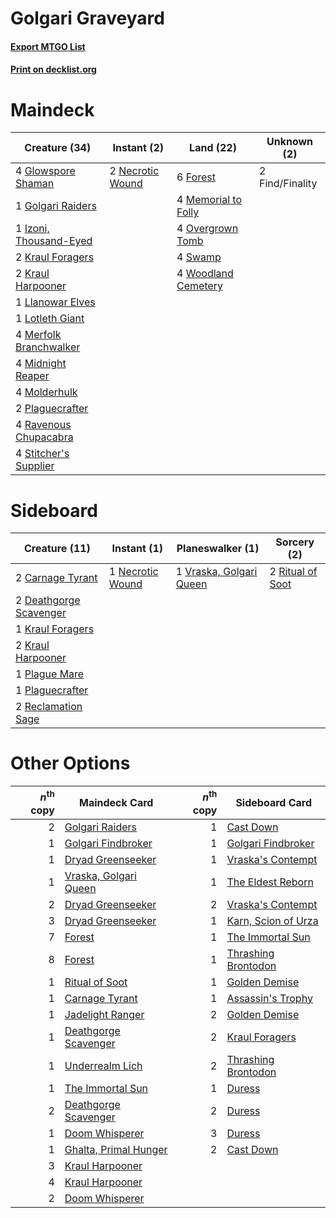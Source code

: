 # Golgari Graveyard

#### [Export MTGO List](../collection/Golgari%20Graveyard/Golgari%20Graveyard.txt)
#### [Print on decklist.org](http://decklist.org/?deckmain=2%09Find/Finality%0A6%09Forest%0A4%09Glowspore%20Shaman%0A1%09Golgari%20Raiders%0A1%09Izoni,%20Thousand-Eyed%0A2%09Kraul%20Foragers%0A2%09Kraul%20Harpooner%0A1%09Llanowar%20Elves%0A1%09Lotleth%20Giant%0A4%09Memorial%20to%20Folly%0A4%09Merfolk%20Branchwalker%0A4%09Midnight%20Reaper%0A4%09Molderhulk%0A2%09Necrotic%20Wound%0A4%09Overgrown%20Tomb%0A2%09Plaguecrafter%0A4%09Ravenous%20Chupacabra%0A4%09Stitcher's%20Supplier%0A4%09Swamp%0A4%09Woodland%20Cemetery&deckside=2%09Carnage%20Tyrant%0A2%09Deathgorge%20Scavenger%0A1%09Kraul%20Foragers%0A2%09Kraul%20Harpooner%0A1%09Necrotic%20Wound%0A1%09Plague%20Mare%0A1%09Plaguecrafter%0A2%09Reclamation%20Sage%0A2%09Ritual%20of%20Soot%0A1%09Vraska,%20Golgari%20Queen)
# Maindeck

|                                          Creature (34)                                          |                                        Instant (2)                                        |                                          Land (22)                                           |  Unknown (2)  |
|-------------------------------------------------------------------------------------------------|-------------------------------------------------------------------------------------------|----------------------------------------------------------------------------------------------|---------------|
|4 [Glowspore Shaman](http://gatherer.wizards.com/Pages/Card/Details.aspx?multiverseid=452923)    |2 [Necrotic Wound](http://gatherer.wizards.com/Pages/Card/Details.aspx?multiverseid=452829)|6 [Forest](http://gatherer.wizards.com/Pages/Card/Details.aspx?multiverseid=439605)           |2 Find/Finality|
|1 [Golgari Raiders](http://gatherer.wizards.com/Pages/Card/Details.aspx?multiverseid=452880)     |                                                                                           |4 [Memorial to Folly](http://gatherer.wizards.com/Pages/Card/Details.aspx?multiverseid=443130)|               |
|1 [Izoni, Thousand-Eyed](http://gatherer.wizards.com/Pages/Card/Details.aspx?multiverseid=452930)|                                                                                           |4 [Overgrown Tomb](http://gatherer.wizards.com/Pages/Card/Details.aspx?multiverseid=405103)   |               |
|2 [Kraul Foragers](http://gatherer.wizards.com/Pages/Card/Details.aspx?multiverseid=452885)      |                                                                                           |4 [Swamp](http://gatherer.wizards.com/Pages/Card/Details.aspx?multiverseid=439603)            |               |
|2 [Kraul Harpooner](http://gatherer.wizards.com/Pages/Card/Details.aspx?multiverseid=452886)     |                                                                                           |4 [Woodland Cemetery](http://gatherer.wizards.com/Pages/Card/Details.aspx?multiverseid=241983)|               |
|1 [Llanowar Elves](http://gatherer.wizards.com/Pages/Card/Details.aspx?multiverseid=413717)      |                                                                                           |                                                                                              |               |
|1 [Lotleth Giant](http://gatherer.wizards.com/Pages/Card/Details.aspx?multiverseid=452824)       |                                                                                           |                                                                                              |               |
|4 [Merfolk Branchwalker](http://gatherer.wizards.com/Pages/Card/Details.aspx?multiverseid=435353)|                                                                                           |                                                                                              |               |
|4 [Midnight Reaper](http://gatherer.wizards.com/Pages/Card/Details.aspx?multiverseid=452827)     |                                                                                           |                                                                                              |               |
|4 [Molderhulk](http://gatherer.wizards.com/Pages/Card/Details.aspx?multiverseid=452940)          |                                                                                           |                                                                                              |               |
|2 [Plaguecrafter](http://gatherer.wizards.com/Pages/Card/Details.aspx?multiverseid=452832)       |                                                                                           |                                                                                              |               |
|4 [Ravenous Chupacabra](http://gatherer.wizards.com/Pages/Card/Details.aspx?multiverseid=442093) |                                                                                           |                                                                                              |               |
|4 [Stitcher's Supplier](http://gatherer.wizards.com/Pages/Card/Details.aspx?multiverseid=447257) |                                                                                           |                                                                                              |               |


# Sideboard

|                                          Creature (11)                                          |                                        Instant (1)                                        |                                         Planeswalker (1)                                         |                                        Sorcery (2)                                        |
|-------------------------------------------------------------------------------------------------|-------------------------------------------------------------------------------------------|--------------------------------------------------------------------------------------------------|-------------------------------------------------------------------------------------------|
|2 [Carnage Tyrant](http://gatherer.wizards.com/Pages/Card/Details.aspx?multiverseid=435334)      |1 [Necrotic Wound](http://gatherer.wizards.com/Pages/Card/Details.aspx?multiverseid=452829)|1 [Vraska, Golgari Queen](http://gatherer.wizards.com/Pages/Card/Details.aspx?multiverseid=452963)|2 [Ritual of Soot](http://gatherer.wizards.com/Pages/Card/Details.aspx?multiverseid=452834)|
|2 [Deathgorge Scavenger](http://gatherer.wizards.com/Pages/Card/Details.aspx?multiverseid=435339)|                                                                                           |                                                                                                  |                                                                                           |
|1 [Kraul Foragers](http://gatherer.wizards.com/Pages/Card/Details.aspx?multiverseid=452885)      |                                                                                           |                                                                                                  |                                                                                           |
|2 [Kraul Harpooner](http://gatherer.wizards.com/Pages/Card/Details.aspx?multiverseid=452886)     |                                                                                           |                                                                                                  |                                                                                           |
|1 [Plague Mare](http://gatherer.wizards.com/Pages/Card/Details.aspx?multiverseid=447250)         |                                                                                           |                                                                                                  |                                                                                           |
|1 [Plaguecrafter](http://gatherer.wizards.com/Pages/Card/Details.aspx?multiverseid=452832)       |                                                                                           |                                                                                                  |                                                                                           |
|2 [Reclamation Sage](http://gatherer.wizards.com/Pages/Card/Details.aspx?multiverseid=430359)    |                                                                                           |                                                                                                  |                                                                                           |


# Other Options

|*n*<sup>th</sup> copy|                                         Maindeck Card                                          |*n*<sup>th</sup> copy|                                        Sideboard Card                                        |
|--------------------:|------------------------------------------------------------------------------------------------|--------------------:|----------------------------------------------------------------------------------------------|
|                    2|[Golgari Raiders](http://gatherer.wizards.com/Pages/Card/Details.aspx?multiverseid=452880)      |                    1|[Cast Down](http://gatherer.wizards.com/Pages/Card/Details.aspx?multiverseid=442969)          |
|                    1|[Golgari Findbroker](http://gatherer.wizards.com/Pages/Card/Details.aspx?multiverseid=452925)   |                    1|[Golgari Findbroker](http://gatherer.wizards.com/Pages/Card/Details.aspx?multiverseid=452925) |
|                    1|[Dryad Greenseeker](http://gatherer.wizards.com/Pages/Card/Details.aspx?multiverseid=447314)    |                    1|[Vraska's Contempt](http://gatherer.wizards.com/Pages/Card/Details.aspx?multiverseid=435283)  |
|                    1|[Vraska, Golgari Queen](http://gatherer.wizards.com/Pages/Card/Details.aspx?multiverseid=452963)|                    1|[The Eldest Reborn](http://gatherer.wizards.com/Pages/Card/Details.aspx?multiverseid=442978)  |
|                    2|[Dryad Greenseeker](http://gatherer.wizards.com/Pages/Card/Details.aspx?multiverseid=447314)    |                    2|[Vraska's Contempt](http://gatherer.wizards.com/Pages/Card/Details.aspx?multiverseid=435283)  |
|                    3|[Dryad Greenseeker](http://gatherer.wizards.com/Pages/Card/Details.aspx?multiverseid=447314)    |                    1|[Karn, Scion of Urza](http://gatherer.wizards.com/Pages/Card/Details.aspx?multiverseid=442889)|
|                    7|[Forest](http://gatherer.wizards.com/Pages/Card/Details.aspx?multiverseid=439605)               |                    1|[The Immortal Sun](http://gatherer.wizards.com/Pages/Card/Details.aspx?multiverseid=439844)   |
|                    8|[Forest](http://gatherer.wizards.com/Pages/Card/Details.aspx?multiverseid=439605)               |                    1|[Thrashing Brontodon](http://gatherer.wizards.com/Pages/Card/Details.aspx?multiverseid=439805)|
|                    1|[Ritual of Soot](http://gatherer.wizards.com/Pages/Card/Details.aspx?multiverseid=452834)       |                    1|[Golden Demise](http://gatherer.wizards.com/Pages/Card/Details.aspx?multiverseid=439730)      |
|                    1|[Carnage Tyrant](http://gatherer.wizards.com/Pages/Card/Details.aspx?multiverseid=435334)       |                    1|[Assassin's Trophy](http://gatherer.wizards.com/Pages/Card/Details.aspx?multiverseid=452902)  |
|                    1|[Jadelight Ranger](http://gatherer.wizards.com/Pages/Card/Details.aspx?multiverseid=439793)     |                    2|[Golden Demise](http://gatherer.wizards.com/Pages/Card/Details.aspx?multiverseid=439730)      |
|                    1|[Deathgorge Scavenger](http://gatherer.wizards.com/Pages/Card/Details.aspx?multiverseid=435339) |                    2|[Kraul Foragers](http://gatherer.wizards.com/Pages/Card/Details.aspx?multiverseid=452885)     |
|                    1|[Underrealm Lich](http://gatherer.wizards.com/Pages/Card/Details.aspx?multiverseid=452961)      |                    2|[Thrashing Brontodon](http://gatherer.wizards.com/Pages/Card/Details.aspx?multiverseid=439805)|
|                    1|[The Immortal Sun](http://gatherer.wizards.com/Pages/Card/Details.aspx?multiverseid=439844)     |                    1|[Duress](http://gatherer.wizards.com/Pages/Card/Details.aspx?multiverseid=270465)             |
|                    2|[Deathgorge Scavenger](http://gatherer.wizards.com/Pages/Card/Details.aspx?multiverseid=435339) |                    2|[Duress](http://gatherer.wizards.com/Pages/Card/Details.aspx?multiverseid=270465)             |
|                    1|[Doom Whisperer](http://gatherer.wizards.com/Pages/Card/Details.aspx?multiverseid=452819)       |                    3|[Duress](http://gatherer.wizards.com/Pages/Card/Details.aspx?multiverseid=270465)             |
|                    1|[Ghalta, Primal Hunger](http://gatherer.wizards.com/Pages/Card/Details.aspx?multiverseid=439787)|                    2|[Cast Down](http://gatherer.wizards.com/Pages/Card/Details.aspx?multiverseid=442969)          |
|                    3|[Kraul Harpooner](http://gatherer.wizards.com/Pages/Card/Details.aspx?multiverseid=452886)      |                     |                                                                                              |
|                    4|[Kraul Harpooner](http://gatherer.wizards.com/Pages/Card/Details.aspx?multiverseid=452886)      |                     |                                                                                              |
|                    2|[Doom Whisperer](http://gatherer.wizards.com/Pages/Card/Details.aspx?multiverseid=452819)       |                     |                                                                                              |

